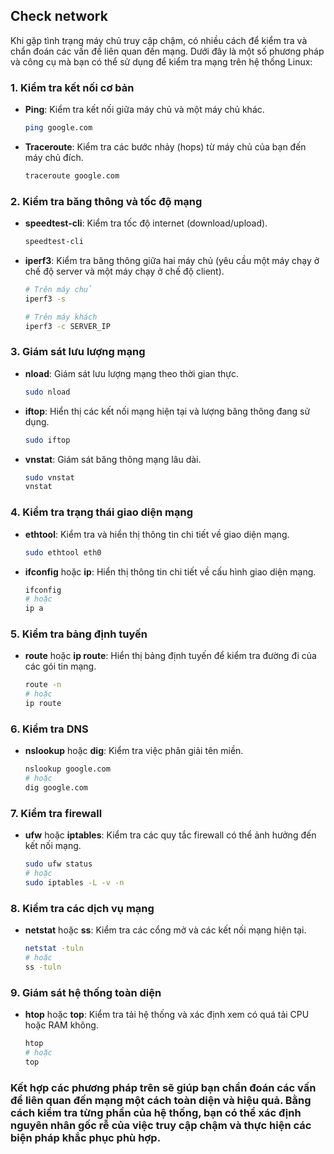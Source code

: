 ## Check network
Khi gặp tình trạng máy chủ truy cập chậm, có nhiều cách để kiểm tra và chẩn đoán các vấn đề liên quan đến mạng. Dưới đây là một số phương pháp và công cụ mà bạn có thể sử dụng để kiểm tra mạng trên hệ thống Linux:

### 1. **Kiểm tra kết nối cơ bản**

- **Ping**: Kiểm tra kết nối giữa máy chủ và một máy chủ khác.
  ```sh
  ping google.com
  ```

- **Traceroute**: Kiểm tra các bước nhảy (hops) từ máy chủ của bạn đến máy chủ đích.
  ```sh
  traceroute google.com
  ```

### 2. **Kiểm tra băng thông và tốc độ mạng**

- **speedtest-cli**: Kiểm tra tốc độ internet (download/upload).
  ```sh
  speedtest-cli
  ```

- **iperf3**: Kiểm tra băng thông giữa hai máy chủ (yêu cầu một máy chạy ở chế độ server và một máy chạy ở chế độ client).
  ```sh
  # Trên máy chủ
  iperf3 -s

  # Trên máy khách
  iperf3 -c SERVER_IP
  ```

### 3. **Giám sát lưu lượng mạng**

- **nload**: Giám sát lưu lượng mạng theo thời gian thực.
  ```sh
  sudo nload
  ```

- **iftop**: Hiển thị các kết nối mạng hiện tại và lượng băng thông đang sử dụng.
  ```sh
  sudo iftop
  ```

- **vnstat**: Giám sát băng thông mạng lâu dài.
  ```sh
  sudo vnstat
  vnstat
  ```

### 4. **Kiểm tra trạng thái giao diện mạng**

- **ethtool**: Kiểm tra và hiển thị thông tin chi tiết về giao diện mạng.
  ```sh
  sudo ethtool eth0
  ```

- **ifconfig** hoặc **ip**: Hiển thị thông tin chi tiết về cấu hình giao diện mạng.
  ```sh
  ifconfig
  # hoặc
  ip a
  ```

### 5. **Kiểm tra bảng định tuyến**

- **route** hoặc **ip route**: Hiển thị bảng định tuyến để kiểm tra đường đi của các gói tin mạng.
  ```sh
  route -n
  # hoặc
  ip route
  ```

### 6. **Kiểm tra DNS**

- **nslookup** hoặc **dig**: Kiểm tra việc phân giải tên miền.
  ```sh
  nslookup google.com
  # hoặc
  dig google.com
  ```

### 7. **Kiểm tra firewall**

- **ufw** hoặc **iptables**: Kiểm tra các quy tắc firewall có thể ảnh hưởng đến kết nối mạng.
  ```sh
  sudo ufw status
  # hoặc
  sudo iptables -L -v -n
  ```

### 8. **Kiểm tra các dịch vụ mạng**

- **netstat** hoặc **ss**: Kiểm tra các cổng mở và các kết nối mạng hiện tại.
  ```sh
  netstat -tuln
  # hoặc
  ss -tuln
  ```

### 9. **Giám sát hệ thống toàn diện**

- **htop** hoặc **top**: Kiểm tra tải hệ thống và xác định xem có quá tải CPU hoặc RAM không.
  ```sh
  htop
  # hoặc
  top
  ```

### Kết hợp các phương pháp trên sẽ giúp bạn chẩn đoán các vấn đề liên quan đến mạng một cách toàn diện và hiệu quả. Bằng cách kiểm tra từng phần của hệ thống, bạn có thể xác định nguyên nhân gốc rễ của việc truy cập chậm và thực hiện các biện pháp khắc phục phù hợp.